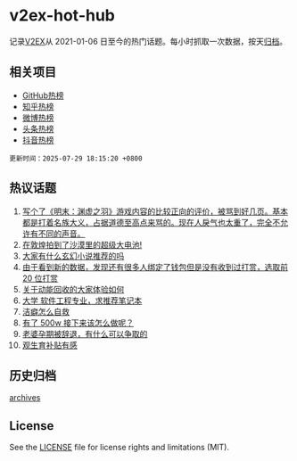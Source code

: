 # v2ex-hot-hub

 记录[V2EX](https://www.v2ex.com/)从 2021-01-06 日至今的热门话题。每小时抓取一次数据，按天[归档](archives)。
 
 ## 相关项目

- [GitHub热榜](https://github.com/lonnyzhang423/github-hot-hub)
- [知乎热榜](https://github.com/lonnyzhang423/zhihu-hot-hub)
- [微博热榜](https://github.com/lonnyzhang423/weibo-hot-hub)
- [头条热榜](https://github.com/lonnyzhang423/toutiao-hot-hub)
- [抖音热榜](https://github.com/lonnyzhang423/douyin-hot-hub)


 `更新时间：2025-07-29 18:15:20 +0800`

## 热议话题

1. [写个了《明末：渊虚之羽》游戏内容的比较正向的评价，被骂到好几页。基本都是打着名族大义，占据道德至高点来骂的。现在人戾气也太重了，完全不允许有不同的声音。](https://www.v2ex.com/t/1148382)
1. [在敦煌拍到了沙漠里的超级大电池!](https://www.v2ex.com/t/1148402)
1. [大家有什么玄幻小说推荐的吗](https://www.v2ex.com/t/1148372)
1. [由于看到新的数据，发现还有很多人绑定了钱包但是没有收到过打赏，选取前 20 位打赏](https://www.v2ex.com/t/1148401)
1. [关于动能回收的大家体验如何](https://www.v2ex.com/t/1148397)
1. [大学 软件工程专业，求推荐笔记本](https://www.v2ex.com/t/1148419)
1. [洁癖怎么自救](https://www.v2ex.com/t/1148477)
1. [有了 500w 接下来该怎么做呢？](https://www.v2ex.com/t/1148505)
1. [老婆孕期被辞退，有什么可以争取的](https://www.v2ex.com/t/1148328)
1. [观生育补贴有感](https://www.v2ex.com/t/1148475)

## 历史归档

[archives](archives)

## License

See the [LICENSE](LICENSE) file for license rights and limitations (MIT).
